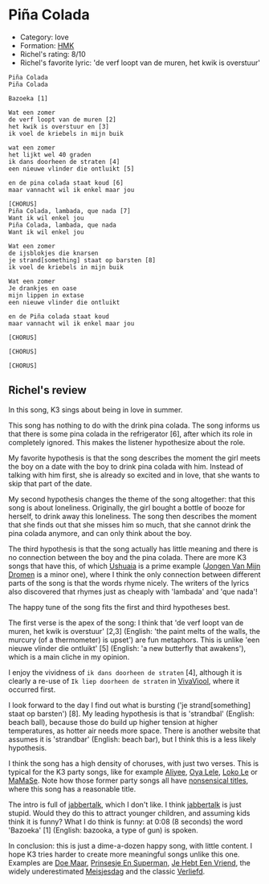 # Piña Colada

 * Category: love
 * Formation:  [HMK](Hkm.md)
 * Richel's rating: 8/10
 * Richel's favorite lyric: 'de verf loopt van de muren, het kwik is overstuur'

```
Piña Colada
Piña Colada

Bazoeka [1]

Wat een zomer
de verf loopt van de muren [2]
het kwik is overstuur en [3]
ik voel de kriebels in mijn buik

wat een zomer 
het lijkt wel 40 graden
ik dans doorheen de straten [4]
een nieuwe vlinder die ontluikt [5]

en de pina colada staat koud [6]
maar vannacht wil ik enkel maar jou

[CHORUS]
Piña Colada, lambada, que nada [7]
Want ik wil enkel jou
Piña Colada, lambada, que nada
Want ik wil enkel jou

Wat een zomer
de ijsblokjes die knarsen
je strand[something] staat op barsten [8]
ik voel de kriebels in mijn buik

Wat een zomer
Je drankjes en oase
mijn lippen in extase
een nieuwe vlinder die ontluikt

en de Piña colada staat koud
maar vannacht wil ik enkel maar jou

[CHORUS]

[CHORUS]

[CHORUS]
```


## Richel's review

In this song, K3 sings about being in love in summer.

This song has nothing to do with the drink pina colada. The song informs 
us that there is some pina colada in the refrigerator [6], after
which its role in completely ignored. This makes the listener hypothesize
about the role. 

My favorite hypothesis is that the song describes the moment the girl meets the boy
on a date with the boy to drink pina colada with him. Instead of talking with
him first, she is already so excited and in love, that she wants to skip that
part of the date.

My second hypothesis changes the theme of the song altogether: that this
song is about loneliness. Originally, the girl bought a bottle of booze
for herself, to drink away this loneliness. The song then describes the
moment that she finds out that she misses him so much, that she cannot drink 
the pina colada anymore, and can only think about the boy. 

The third hypothesis is that the song actually has little meaning
and there is no connection between the boy and the pina colada. 
There are more K3 songs that have this, of which [Ushuaia](Ushuaia.md)
is a prime example ([Jongen Van Mijn Dromen](JongenVanMijnDromen.md) is a minor one),
where I think the only connection between different parts of the song is that the words
rhyme nicely. The writers of the lyrics also discovered that rhymes just as cheaply with
'lambada' and 'que nada'!

The happy tune of the song fits the first and third hypotheses best. 

The first verse is the apex of the song: I think that 'de verf loopt van de muren, het kwik is 
overstuur' [2,3] (English: 'the paint melts of the walls, the murcury (of a thermometer) is upset')
are fun metaphors. This is unlike 'een nieuwe vlinder die ontluikt' [5] (English: 'a new
butterfly that awakens'), which is a main cliche in my opinion.

I enjoy the vividness of `ik dans doorheen de straten` [4], although
it is clearly a re-use of `Ik liep doorheen de straten` in [VivaViool](VivaViool.md),
where it occurred first. 

I look forward to the day I find out what is bursting ('je strand[something] staat op barsten') [8]. My leading hypothesis is that is 'strandbal' (English: beach ball), because those do build up higher tension at higher temperatures, as hotter air needs more space. There is another website that assumes it is 'strandbar' (English: beach bar), but I think this is a less likely hypothesis.

I think the song has a high density of choruses, with just two verses. This is typical for the 
K3 party songs, like for example [Aliyee](Aliyee.md), [Oya Lele](OyaLele.md), [Loko Le](LokoLe.md) or [MaMaSe](MaMaSe.md).
Note how those former party songs all have [nonsensical titles](NonsensicalTitles.md), where
this song has a reasonable title.

The intro is full of [jabbertalk](Jabbertalk.md), which I don't like. I think [jabbertalk](Jabbertalk.md) is just stupid.
Would they do this to attract younger children, and assuming kids think it is funny? What I do think is funny:
at 0:08 (8 seconds) the word 'Bazoeka' [1] (English: bazooka, a type of gun) is spoken.

In conclusion: this is just a dime-a-dozen happy song, with little content. I hope K3 tries harder to
create more meaningful songs unlike this one. Examples are [Doe Maar](DoeMaar.md),
[Prinsesje En Superman](PrinsesjeEnSuperman.md), [Je Hebt Een Vriend](JeHebtEenVriend.md), the
widely underestimated [Meisjesdag](Meisjesdag.md) and the classic [Verliefd](Verliefd.md).

